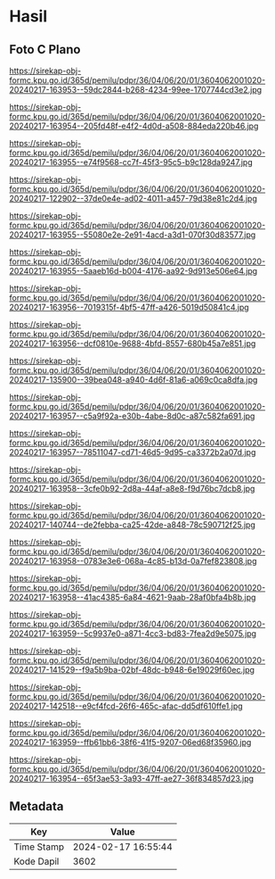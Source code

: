 # Hasil

## Foto C Plano

https://sirekap-obj-formc.kpu.go.id/365d/pemilu/pdpr/36/04/06/20/01/3604062001020-20240217-163953--59dc2844-b268-4234-99ee-1707744cd3e2.jpg

https://sirekap-obj-formc.kpu.go.id/365d/pemilu/pdpr/36/04/06/20/01/3604062001020-20240217-163954--205fd48f-e4f2-4d0d-a508-884eda220b46.jpg

https://sirekap-obj-formc.kpu.go.id/365d/pemilu/pdpr/36/04/06/20/01/3604062001020-20240217-163955--e74f9568-cc7f-45f3-95c5-b9c128da9247.jpg

https://sirekap-obj-formc.kpu.go.id/365d/pemilu/pdpr/36/04/06/20/01/3604062001020-20240217-122902--37de0e4e-ad02-4011-a457-79d38e81c2d4.jpg

https://sirekap-obj-formc.kpu.go.id/365d/pemilu/pdpr/36/04/06/20/01/3604062001020-20240217-163955--55080e2e-2e91-4acd-a3d1-070f30d83577.jpg

https://sirekap-obj-formc.kpu.go.id/365d/pemilu/pdpr/36/04/06/20/01/3604062001020-20240217-163955--5aaeb16d-b004-4176-aa92-9d913e506e64.jpg

https://sirekap-obj-formc.kpu.go.id/365d/pemilu/pdpr/36/04/06/20/01/3604062001020-20240217-163956--7019315f-4bf5-47ff-a426-5019d50841c4.jpg

https://sirekap-obj-formc.kpu.go.id/365d/pemilu/pdpr/36/04/06/20/01/3604062001020-20240217-163956--dcf0810e-9688-4bfd-8557-680b45a7e851.jpg

https://sirekap-obj-formc.kpu.go.id/365d/pemilu/pdpr/36/04/06/20/01/3604062001020-20240217-135900--39bea048-a940-4d6f-81a6-a069c0ca8dfa.jpg

https://sirekap-obj-formc.kpu.go.id/365d/pemilu/pdpr/36/04/06/20/01/3604062001020-20240217-163957--c5a9f92a-e30b-4abe-8d0c-a87c582fa691.jpg

https://sirekap-obj-formc.kpu.go.id/365d/pemilu/pdpr/36/04/06/20/01/3604062001020-20240217-163957--78511047-cd71-46d5-9d95-ca3372b2a07d.jpg

https://sirekap-obj-formc.kpu.go.id/365d/pemilu/pdpr/36/04/06/20/01/3604062001020-20240217-163958--3cfe0b92-2d8a-44af-a8e8-f9d76bc7dcb8.jpg

https://sirekap-obj-formc.kpu.go.id/365d/pemilu/pdpr/36/04/06/20/01/3604062001020-20240217-140744--de2febba-ca25-42de-a848-78c590712f25.jpg

https://sirekap-obj-formc.kpu.go.id/365d/pemilu/pdpr/36/04/06/20/01/3604062001020-20240217-163958--0783e3e6-068a-4c85-b13d-0a7fef823808.jpg

https://sirekap-obj-formc.kpu.go.id/365d/pemilu/pdpr/36/04/06/20/01/3604062001020-20240217-163958--41ac4385-6a84-4621-9aab-28af0bfa4b8b.jpg

https://sirekap-obj-formc.kpu.go.id/365d/pemilu/pdpr/36/04/06/20/01/3604062001020-20240217-163959--5c9937e0-a871-4cc3-bd83-7fea2d9e5075.jpg

https://sirekap-obj-formc.kpu.go.id/365d/pemilu/pdpr/36/04/06/20/01/3604062001020-20240217-141529--f9a5b9ba-02bf-48dc-b948-6e19029f60ec.jpg

https://sirekap-obj-formc.kpu.go.id/365d/pemilu/pdpr/36/04/06/20/01/3604062001020-20240217-142518--e9cf4fcd-26f6-465c-afac-dd5df610ffe1.jpg

https://sirekap-obj-formc.kpu.go.id/365d/pemilu/pdpr/36/04/06/20/01/3604062001020-20240217-163959--ffb61bb6-38f6-41f5-9207-06ed68f35960.jpg

https://sirekap-obj-formc.kpu.go.id/365d/pemilu/pdpr/36/04/06/20/01/3604062001020-20240217-163954--65f3ae53-3a93-47ff-ae27-36f834857d23.jpg


## Metadata

| Key        | Value               |
| ---------- | ------------------- |
| Time Stamp | 2024-02-17 16:55:44 |
| Kode Dapil | 3602                |



